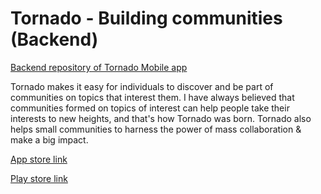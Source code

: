 # Tornado - Building communities (Backend)

[Backend repository of Tornado Mobile app](https://github.com/Janmajayamall/tornado)

Tornado makes it easy for individuals to discover and be part of communities on topics that interest them.
I have always believed that communities formed on topics of interest can help people take their interests to new heights, and that's how Tornado was born. Tornado also helps small communities to harness the power of mass collaboration & make a big impact.

[App store link](https://lnkd.in/gtH8T3E)

[Play store link](https://play.google.com/store/apps/details?id=com.tornado_2020)
